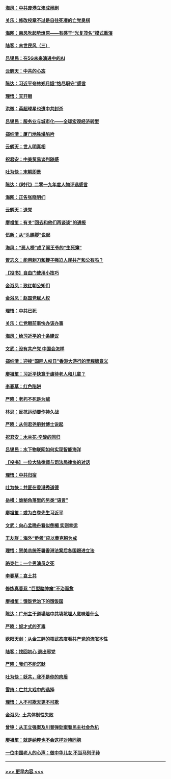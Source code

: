 #### [海风：中共废港立澳成闹剧](../pages/nsc993/n11735857.md?t=12211611) 
#### [关乐：修改校章不过是自往死凑的亡党臭棋](../pages/nsc993/n11735097.md?t=12211611) 
#### [海网：南风吹起势燎原——有感于“光复茂名”模式重演](../pages/nsc993/n11732308.md?t=12211611) 
#### [陆客：末世民风（三）](../pages/nsc993/n11732211.md?t=12211611) 
#### [吕锡民：在5G未来演进中的AI](../pages/nsc993/n11730010.md?t=12211611) 
#### [云鹤天：中共的心态](../pages/nsc993/n11729906.md?t=12211611) 
#### [陈达：习近平夸林郑月娥“恪尽职守”感言](../pages/nsc993/n11729881.md?t=12211611) 
#### [理悟：天开眼](../pages/nsc993/n11729699.md?t=12211611) 
#### [洪微：英超球星也遭中共封杀](../pages/nsc993/n11727243.md?t=12211611) 
#### [吕锡民：服务业与城市化——全球宏观经济转型](../pages/nsc993/n11725845.md?t=12211611) 
#### [郑纯清：厦门地铁塌陷吟](../pages/nsc993/n11725813.md?t=12211611) 
#### [云鹤天：世人明真相](../pages/nsc993/n11725621.md?t=12211611) 
#### [祝君安：中美贸易谈判随感](../pages/nsc993/n11725609.md?t=12211611) 
#### [吐为快：末朝即景](../pages/nsc993/n11723365.md?t=12211611) 
#### [陈达：《时代》二零一九年度人物评选感言](../pages/nsc993/n11723337.md?t=12211611) 
#### [海网：正告张晓明们](../pages/nsc993/n11723228.md?t=12211611) 
#### [云鹤天：退党](../pages/nsc993/n11723056.md?t=12211611) 
#### [廖祖笙：有关“回去和他们再谈谈”的通报](../pages/nsc993/n11722442.md?t=12211611) 
#### [伍新：从“头踢脚”说起](../pages/nsc993/n11722429.md?t=12211611) 
#### [海风：“恶人榜”成了阎王爷的“生死簿”](../pages/nsc993/n11722272.md?t=12211611) 
#### [胥志义：能用剌刀和鞭子强迫人民共产和公有吗？](../pages/nsc993/n11720569.md?t=12211611) 
#### [【投书】自由门使用小技巧](../pages/nsc993/n11720180.md?t=12211611) 
#### [金浴凤：致红朝公知们](../pages/nsc993/n11720563.md?t=12211611) 
#### [金浴凤：赵国党赋人权](../pages/nsc993/n11720533.md?t=12211611) 
#### [理悟：中共已死](../pages/nsc993/n11720233.md?t=12211611) 
#### [关乐：亡党眼前事快办该办事](../pages/nsc993/n11719160.md?t=12211611) 
#### [海风：给习近平的十条建议](../pages/nsc993/n11717616.md?t=12211611) 
#### [文武：没有共产党 中国会怎样](../pages/nsc993/n11717584.md?t=12211611) 
#### [郑纯清：迎接“国际人权日”香港大游行的里程牌意义](../pages/nsc993/n11717417.md?t=12211611) 
#### [廖祖笙：习近平快意于虐待老人和儿童？](../pages/nsc993/n11715313.md?t=12211611) 
#### [李春草：红色陷阱](../pages/nsc993/n11715029.md?t=12211611) 
#### [严晓：老朽不死是为贼](../pages/nsc993/n11712910.md?t=12211611) 
#### [林忌：反抗运动要作持久战](../pages/nsc993/n11712623.md?t=12211611) 
#### [严晓：从何君尧册封博士说起](../pages/nsc993/n11712465.md?t=12211611) 
#### [祝君安：木兰花·辛酸的回归](../pages/nsc993/n11712381.md?t=12211611) 
#### [吕锡民：水下物联网如何实现智能海洋](../pages/nsc993/n11711158.md?t=12211611) 
#### [【投书】一位大陆律师与司法局律协的对话](../pages/nsc993/n11709675.md?t=12211611) 
#### [理悟：中共归宿](../pages/nsc993/n11710059.md?t=12211611) 
#### [吐为快：共匪在香港秀道德](../pages/nsc993/n11709979.md?t=12211611) 
#### [岳横：诡秘角落里的另类“语言”](../pages/nsc993/n11709792.md?t=12211611) 
#### [廖祖笙：或为白卷先生习近平](../pages/nsc993/n11708330.md?t=12211611) 
#### [文武：向心孟晚舟看似倒楣 实则幸运](../pages/nsc993/n11708236.md?t=12211611) 
#### [王友群：海外“侨领”应以黄克锵为戒](../pages/nsc993/n11706176.md?t=12211611) 
#### [理悟：贺美总统签署香港法案后各国跟进立法](../pages/nsc993/n11706853.md?t=12211611) 
#### [骆克仁：一个男演员之死](../pages/nsc993/n11706677.md?t=12211611) 
#### [李春草：哀土共](../pages/nsc993/n11706255.md?t=12211611) 
#### [修炼真善忍 “巨型脑肿瘤”不治而愈](../pages/nsc993/n11705340.md?t=12211611) 
#### [廖祖笙：饿饭党治下的饿饭国](../pages/nsc993/n11705085.md?t=12211611) 
#### [陈达：广州主干道塌陷中共填坑埋人意味着什么](../pages/nsc993/n11705046.md?t=12211611) 
#### [严晓：奴才式的歹毒](../pages/nsc993/n11704826.md?t=12211611) 
#### [欧阳天剑：从金三胖的核武态度看共产党的流氓本性](../pages/nsc993/n11702238.md?t=12211611) 
#### [陆客：找回初心 退出邪党](../pages/nsc993/n11702213.md?t=12211611) 
#### [严晓：我们不能沉默](../pages/nsc993/n11702110.md?t=12211611) 
#### [吐为快：妖共，我不是你的肉盾](../pages/nsc993/n11701366.md?t=12211611) 
#### [雪绮：亡共大戏中的选择](../pages/nsc993/n11699922.md?t=12211611) 
#### [理悟：人不可欺天更不可欺](../pages/nsc993/n11699657.md?t=12211611) 
#### [金浴凤:  土共体制性失败](../pages/nsc993/n11699361.md?t=12211611) 
#### [曾铮：从王立强案及川普弹劾案看民主社会危机](../pages/nsc993/n11699318.md?t=12211611) 
#### [廖祖笙：就是纳粹也不会这样对待同胞](../pages/nsc993/n11697658.md?t=12211611) 
#### [一位中国老人的心声：做中华儿女 不当马列子孙](../pages/nsc993/n11697525.md?t=12211611) 

----
#### [ >>> 更早内容 <<< ](../indexes/nsc993-earlier.md)
